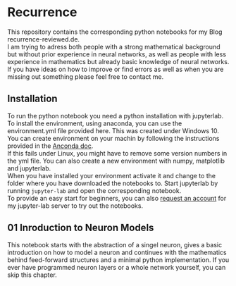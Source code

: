 # Recurrence
This repository contains the corresponding python notebooks for my Blog recurrence-reviewed.de.  
I am trying to adress both people with a strong mathematical background but without prior experience in neural networks, as well as people with less experience in mathematics but already basic knowledge of neural networks.  
If you have ideas on how to improve or find errors as well as when you are missing out something please feel free to contact me.

## Installation
To run the python notebook you need a python installation with jupyterlab. To install the environment, using anaconda, you can use the environment.yml file provided here. This was created under Windows 10. You can create environment on your machin by following the instructions provided in the [Anconda doc](https://conda.io/projects/conda/en/latest/user-guide/tasks/manage-environments.html#creating-an-environment-from-an-environment-yml-file).  
If this fails under Linux, you might have to remove some version numbers in the yml file. You can also create a new environment with numpy, matplotlib and jupyterlab.  
When you have installed your environment activate it and change to the folder where you have downloaded the notebooks to. Start jupyterlab by running ```jupyter-lab``` and open the corresponding notebook.  
To provide an easy start for beginners, you can also [request an account](https://recurrence-reviewed.de/contact/) for my jupyter-lab server to try out the notebooks.

## 01 Inroduction to Neuron Models
This notebook starts with the abstraction of a singel neuron, gives a basic introduction on how to model a neuron and continues with the mathematics behind feed-forward structures and a minimal python implementation. If you ever have programmed neuron layers or a whole network yourself, you can skip this chapter.
